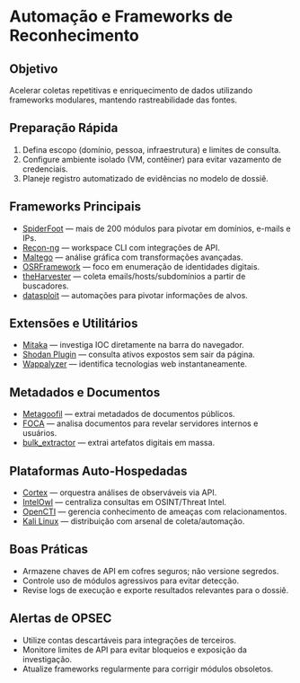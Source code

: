 # Automação e Frameworks de Reconhecimento

## Objetivo
Acelerar coletas repetitivas e enriquecimento de dados utilizando frameworks modulares, mantendo rastreabilidade das fontes.

## Preparação Rápida
1. Defina escopo (domínio, pessoa, infraestrutura) e limites de consulta.
2. Configure ambiente isolado (VM, contêiner) para evitar vazamento de credenciais.
3. Planeje registro automatizado de evidências no modelo de dossiê.

## Frameworks Principais
- [SpiderFoot](https://www.spiderfoot.net/) — mais de 200 módulos para pivotar em domínios, e-mails e IPs.
- [Recon-ng](https://github.com/lanmaster53/recon-ng) — workspace CLI com integrações de API.
- [Maltego](https://www.maltego.com/) — análise gráfica com transformações avançadas.
- [OSRFramework](https://github.com/i3visio/osrframework) — foco em enumeração de identidades digitais.
- [theHarvester](https://github.com/laramies/theHarvester) — coleta emails/hosts/subdomínios a partir de buscadores.
- [datasploit](https://github.com/DataSploit/datasploit) — automações para pivotar informações de alvos.

## Extensões e Utilitários
- [Mitaka](https://github.com/ninoseki/mitaka) — investiga IOC diretamente na barra do navegador.
- [Shodan Plugin](https://chrome.google.com/webstore/detail/shodan/jjalcfnidlmpjhdfepjhjbhnhkbgleap) — consulta ativos expostos sem sair da página.
- [Wappalyzer](https://www.wappalyzer.com/apps) — identifica tecnologias web instantaneamente.

## Metadados e Documentos
- [Metagoofil](https://www.edge-security.com/metagoofil.php) — extrai metadados de documentos públicos.
- [FOCA](https://github.com/ElevenPaths/FOCA) — analisa documentos para revelar servidores internos e usuários.
- [bulk_extractor](https://github.com/simsong/bulk_extractor) — extrai artefatos digitais em massa.

## Plataformas Auto-Hospedadas
- [Cortex](https://github.com/TheHive-Project/Cortex) — orquestra análises de observáveis via API.
- [IntelOwl](https://github.com/intelowlproject/IntelOwl) — centraliza consultas em OSINT/Threat Intel.
- [OpenCTI](https://www.opencti.io/en/) — gerencia conhecimento de ameaças com relacionamentos.
- [Kali Linux](https://www.kali.org/) — distribuição com arsenal de coleta/automação.

## Boas Práticas
- Armazene chaves de API em cofres seguros; não versione segredos.
- Controle uso de módulos agressivos para evitar detecção.
- Revise logs de execução e exporte resultados relevantes para o dossiê.

## Alertas de OPSEC
- Utilize contas descartáveis para integrações de terceiros.
- Monitore limites de API para evitar bloqueios e exposição da investigação.
- Atualize frameworks regularmente para corrigir módulos obsoletos.
